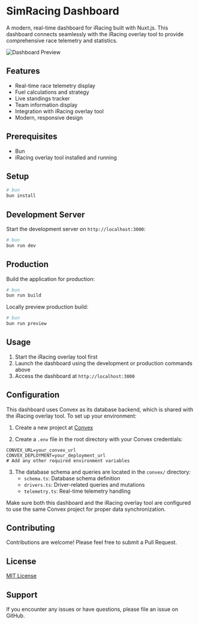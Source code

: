 # SimRacing Dashboard

A modern, real-time dashboard for iRacing built with Nuxt.js. This dashboard connects seamlessly with the iRacing overlay tool to provide comprehensive race telemetry and statistics.

![Dashboard Preview](screenshot.png)

## Features

- Real-time race telemetry display
- Fuel calculations and strategy
- Live standings tracker
- Team information display
- Integration with iRacing overlay tool
- Modern, responsive design

## Prerequisites
- Bun
- iRacing overlay tool installed and running

## Setup

```bash
# bun
bun install
```

## Development Server

Start the development server on `http://localhost:3000`:

```bash
# bun
bun run dev
```

## Production

Build the application for production:

```bash
# bun
bun run build
```

Locally preview production build:

```bash
# bun
bun run preview
```

## Usage

1. Start the iRacing overlay tool first
2. Launch the dashboard using the development or production commands above
3. Access the dashboard at `http://localhost:3000`

## Configuration

This dashboard uses Convex as its database backend, which is shared with the iRacing overlay tool. To set up your environment:

1. Create a new project at [Convex](https://dashboard.convex.dev)

2. Create a `.env` file in the root directory with your Convex credentials:
```env
CONVEX_URL=your_convex_url
CONVEX_DEPLOYMENT=your_deployment_url
# Add any other required environment variables
```

3. The database schema and queries are located in the `convex/` directory:
   - `schema.ts`: Database schema definition
   - `drivers.ts`: Driver-related queries and mutations
   - `telemetry.ts`: Real-time telemetry handling

Make sure both this dashboard and the iRacing overlay tool are configured to use the same Convex project for proper data synchronization.

## Contributing

Contributions are welcome! Please feel free to submit a Pull Request.

## License

[MIT License](LICENSE)

## Support

If you encounter any issues or have questions, please file an issue on GitHub.
